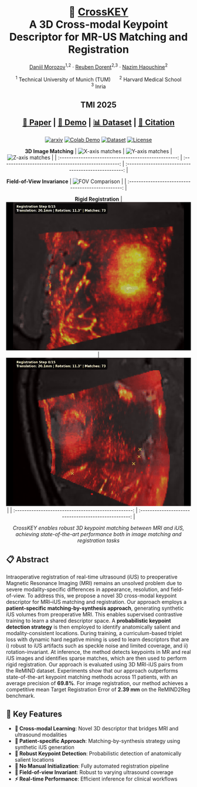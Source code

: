 <p align="center">
  <h1 align="center">🔑 <ins>CrossKEY</ins><br>A 3D Cross-modal Keypoint Descriptor for MR-US Matching and Registration</h1>
  <p align="center">
    <a href="https://author1-website.com">Daniil Morozov</a><sup>1,2</sup>
    ·
    <a href="https://author2-website.com">Reuben Dorent</a><sup>2,3</sup>
    ·
    <a href="https://author3-website.com">Nazim Haouchine</a><sup>2</sup>
  </p>
  <p align="center">
    <sup>1</sup> Technical University of Munich (TUM) &nbsp;&nbsp;&nbsp;&nbsp; <sup>2</sup> Harvard Medical School<br>
    <sup>3</sup> Inria
  </p>
  <h2 align="center">
    <p>TMI 2025</p>
    <a href="https://arxiv.org/abs/placeholder" align="center">📄 Paper</a> | 
    <a href="https://colab.research.google.com/placeholder" align="center">🚀 Demo</a> | 
    <a href="https://remind-dataset.github.io/" align="center">📊 Dataset</a> | 
    <a href="#citation" align="center">📝 Citation</a>
  </h2>
</p>

<div align="center">

<a href="https://arxiv.org/abs/placeholder"><img src="https://img.shields.io/badge/arXiv-placeholder-b31b1b" alt='arxiv'></a>
<a href="https://colab.research.google.com/placeholder"><img src="https://img.shields.io/badge/Colab-Demo-F9AB00?logo=googlecolab&logoColor=white" alt='Colab Demo'></a>
<a href="https://remind-dataset.github.io/"><img src="https://img.shields.io/badge/Dataset-ReMIND-blue" alt='Dataset'></a>
<a href="#license"><img src="https://img.shields.io/badge/License-MIT-green" alt='License'></a>

</div>

<div align="center">

**3D Image Matching**
| ![X-axis matches](assets/mr_us_volume_matches_x.gif) | ![Y-axis matches](assets/mr_us_volume_matches_y.gif) | ![Z-axis matches](assets/mr_us_volume_matches_z.gif) |
| :--------------------------------------------------: | :--------------------------------------------------: | :--------------------------------------------------: |

**Field-of-View Invariance**
| ![FOV Comparison](assets/mr_us_fov_comparison.gif) |
| :------------------------------------------------: |

**Rigid Registration**
| ![Registration Example 1](assets/registration_1.gif) | ![Registration Example 2](assets/registration_2.gif) |
| :--------------------------------------------------: | :--------------------------------------------------: |

_CrossKEY enables robust 3D keypoint matching between MRI and iUS, achieving state-of-the-art performance both in image matching and registration tasks_

</div>

## 📋 Abstract

Intraoperative registration of real-time ultrasound (iUS) to preoperative Magnetic Resonance Imaging (MRI) remains an unsolved problem due to severe modality-specific differences in appearance, resolution, and field-of-view. To address this, we propose a novel 3D cross-modal keypoint descriptor for MRI–iUS matching and registration. Our approach employs a **patient-specific matching-by-synthesis approach**, generating synthetic iUS volumes from preoperative MRI. This enables supervised contrastive training to learn a shared descriptor space. A **probabilistic keypoint detection strategy** is then employed to identify anatomically salient and modality-consistent locations. During training, a curriculum-based triplet loss with dynamic hard negative mining is used to learn descriptors that are i) robust to iUS artifacts such as speckle noise and limited coverage, and ii) rotation-invariant. At inference, the method detects keypoints in MR and real iUS images and identifies sparse matches, which are then used to perform rigid registration. Our approach is evaluated using 3D MRI-iUS pairs from the ReMIND dataset. Experiments show that our approach outperforms state-of-the-art keypoint matching methods across 11 patients, with an average precision of **69.8%**. For image registration, our method achieves a competitive mean Target Registration Error of **2.39 mm** on the ReMIND2Reg benchmark.

## 🎯 Key Features

- **🔄 Cross-modal Learning**: Novel 3D descriptor that bridges MRI and ultrasound modalities
- **👤 Patient-specific Approach**: Matching-by-synthesis strategy using synthetic iUS generation
- **🎯 Robust Keypoint Detection**: Probabilistic detection of anatomically salient locations
- **🚀 No Manual Initialization**: Fully automated registration pipeline
- **📐 Field-of-view Invariant**: Robust to varying ultrasound coverage
- **⚡ Real-time Performance**: Efficient inference for clinical workflows

